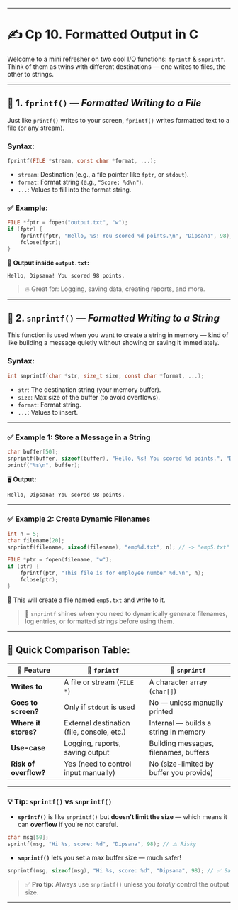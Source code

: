 
---

# ✍️ Cp 10. Formatted Output in C
Welcome to a mini refresher on two cool I/O functions: `fprintf` & `snprintf`. Think of them as twins with different destinations — one writes to files, the other to strings.

---

## 📁 1. `fprintf()` — *Formatted Writing to a File*
Just like `printf()` writes to your screen, `fprintf()` writes formatted text to a file (or any stream).

### Syntax:
```c
fprintf(FILE *stream, const char *format, ...);
```

- `stream`: Destination (e.g., a file pointer like `fptr`, or `stdout`).
- `format`: Format string (e.g., `"Score: %d\n"`).
- `...`: Values to fill into the format string.

### ✅ Example:
```c
FILE *fptr = fopen("output.txt", "w");
if (fptr) {
    fprintf(fptr, "Hello, %s! You scored %d points.\n", "Dipsana", 98);
    fclose(fptr);
}
```

📄 **Output inside `output.txt`:**
```
Hello, Dipsana! You scored 98 points.
```

> 🔥 Great for: Logging, saving data, creating reports, and more.

---

## 🧵 2. `snprintf()` — *Formatted Writing to a String*
This function is used when you want to create a string in memory — kind of like building a message quietly without showing or saving it immediately.

### Syntax:
```c
int snprintf(char *str, size_t size, const char *format, ...);
```

- `str`: The destination string (your memory buffer).
- `size`: Max size of the buffer (to avoid overflows).
- `format`: Format string.
- `...`: Values to insert.

---

### ✅ Example 1: Store a Message in a String
```c
char buffer[50];
snprintf(buffer, sizeof(buffer), "Hello, %s! You scored %d points.", "Dipsana", 98);
printf("%s\n", buffer);
```

🖥️ **Output:**
```
Hello, Dipsana! You scored 98 points.
```

---

### ✅ Example 2: Create Dynamic Filenames
```c
int n = 5;
char filename[20];
snprintf(filename, sizeof(filename), "emp%d.txt", n); // -> "emp5.txt"

FILE *ptr = fopen(filename, "w");
if (ptr) {
    fprintf(ptr, "This file is for employee number %d.\n", n);
    fclose(ptr);
}
```

📁 This will create a file named `emp5.txt` and write to it.

> 🧡 `snprintf` shines when you need to dynamically generate filenames, log entries, or formatted strings before using them.

---

## 🔁 Quick Comparison Table:

| 🧩 **Feature**        | 📝 **`fprintf`**                           | 🧵 **`snprintf`**                      |
|------------------------|--------------------------------------------|-----------------------------------------|
| **Writes to**          | A file or stream (`FILE *`)                | A character array (`char[]`)            |
| **Goes to screen?**    | Only if `stdout` is used                   | No — unless manually printed            |
| **Where it stores?**   | External destination (file, console, etc.) | Internal — builds a string in memory    |
| **Use-case**           | Logging, reports, saving output            | Building messages, filenames, buffers   |
| **Risk of overflow?**  | Yes (need to control input manually)       | No (size-limited by buffer you provide) |

---

### 💡 Tip: `sprintf()` vs `snprintf()`

- **`sprintf()`** is like `snprintf()` but **doesn't limit the size** — which means it can **overflow** if you're not careful.
  
```c
char msg[50];
sprintf(msg, "Hi %s, score: %d", "Dipsana", 98); // ⚠️ Risky
```

- **`snprintf()`** lets you set a max buffer size — much safer!

```c
snprintf(msg, sizeof(msg), "Hi %s, score: %d", "Dipsana", 98); // ✅ Safe
```

> ✅ **Pro tip:** Always use `snprintf()` unless you *totally* control the output size.

---
